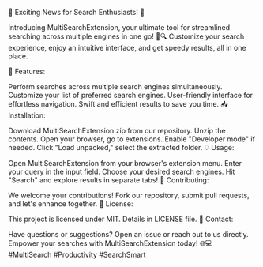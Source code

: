 🌟 Exciting News for Search Enthusiasts! 🌟

Introducing MultiSearchExtension, your ultimate tool for streamlined searching across multiple engines in one go! 🚀🔍 Customize your search experience, enjoy an intuitive interface, and get speedy results, all in one place.

🔧 Features:

Perform searches across multiple search engines simultaneously.
Customize your list of preferred search engines.
User-friendly interface for effortless navigation.
Swift and efficient results to save you time.
📥 Installation:

Download MultiSearchExtension.zip from our repository.
Unzip the contents.
Open your browser, go to extensions.
Enable "Developer mode" if needed.
Click "Load unpacked," select the extracted folder.
💡 Usage:

Open MultiSearchExtension from your browser's extension menu.
Enter your query in the input field.
Choose your desired search engines.
Hit "Search" and explore results in separate tabs!
🤝 Contributing:

We welcome your contributions! Fork our repository, submit pull requests, and let's enhance together.
📜 License:

This project is licensed under MIT. Details in LICENSE file.
📧 Contact:

Have questions or suggestions? Open an issue or reach out to us directly.
Empower your searches with MultiSearchExtension today! 🌐💻 #MultiSearch #Productivity #SearchSmart
